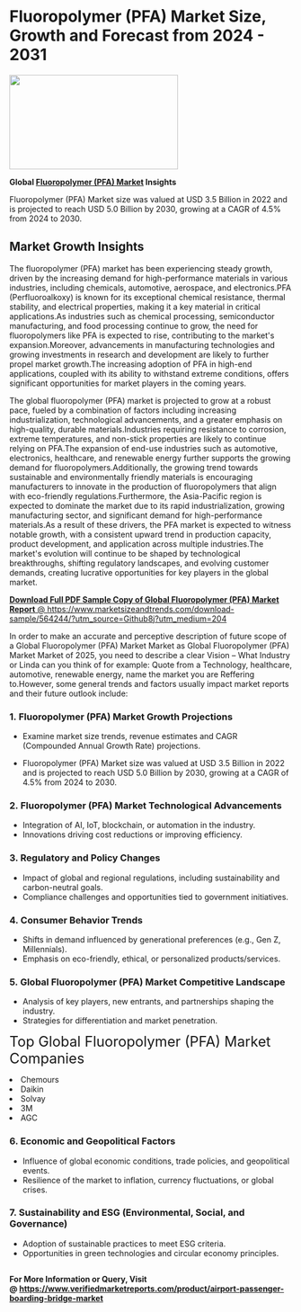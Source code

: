 <H1>Fluoropolymer (PFA) Market Size, Growth and Forecast from 2024 - 2031</H1><img class="aligncenter size-medium wp-image-584254" src="https://thirdeyenews.in/wp-content/uploads/2024/09/Global-Market-Research-300x168.jpeg" alt="" width="300" height="168" /><p><strong>Global&nbsp;<a href="https://www.marketsizeandtrends.com/download-sample/564244/?utm_source=Github8j?utm_medium=204">Fluoropolymer (PFA) Market</a> Insights</strong></p><p>Fluoropolymer (PFA) Market size was valued at USD 3.5 Billion in 2022 and is projected to reach USD 5.0 Billion by 2030, growing at a CAGR of 4.5% from 2024 to 2030.</p><p><h2>Market Growth Insights</h2> <p>The fluoropolymer (PFA) market has been experiencing steady growth, driven by the increasing demand for high-performance materials in various industries, including chemicals, automotive, aerospace, and electronics.PFA (Perfluoroalkoxy) is known for its exceptional chemical resistance, thermal stability, and electrical properties, making it a key material in critical applications.As industries such as chemical processing, semiconductor manufacturing, and food processing continue to grow, the need for fluoropolymers like PFA is expected to rise, contributing to the market's expansion.Moreover, advancements in manufacturing technologies and growing investments in research and development are likely to further propel market growth.The increasing adoption of PFA in high-end applications, coupled with its ability to withstand extreme conditions, offers significant opportunities for market players in the coming years.</p> <p><a href="download_link_here"></a></p> <p>The global fluoropolymer (PFA) market is projected to grow at a robust pace, fueled by a combination of factors including increasing industrialization, technological advancements, and a greater emphasis on high-quality, durable materials.Industries requiring resistance to corrosion, extreme temperatures, and non-stick properties are likely to continue relying on PFA.The expansion of end-use industries such as automotive, electronics, healthcare, and renewable energy further supports the growing demand for fluoropolymers.Additionally, the growing trend towards sustainable and environmentally friendly materials is encouraging manufacturers to innovate in the production of fluoropolymers that align with eco-friendly regulations.Furthermore, the Asia-Pacific region is expected to dominate the market due to its rapid industrialization, growing manufacturing sector, and significant demand for high-performance materials.As a result of these drivers, the PFA market is expected to witness notable growth, with a consistent upward trend in production capacity, product development, and application across multiple industries.The market's evolution will continue to be shaped by technological breakthroughs, shifting regulatory landscapes, and evolving customer demands, creating lucrative opportunities for key players in the global market.</p> <p><a href="get_more_link_here"></p><p><span class=""><strong>Download Full PDF Sample Copy of Global Fluoropolymer (PFA) Market Report</strong> @ <a href="https://www.marketsizeandtrends.com/download-sample/564244/?utm_source=Github8j?utm_medium=204" target="_blank">https://www.marketsizeandtrends.com/download-sample/564244/?utm_source=Github8j?utm_medium=204</a></span></p><p>In order to make an accurate and perceptive description of future scope of a Global&nbsp;Fluoropolymer (PFA) Market Market as Global&nbsp;Fluoropolymer (PFA) Market Market of 2025, you need to describe a clear Vision &ndash; What Industry or Linda can you think of for example: Quote from a Technology, healthcare, automotive, renewable energy, name the market you are Reffering to.However, some general trends and factors usually impact market reports and their future outlook include:</p><h3>1.&nbsp;<strong>Fluoropolymer (PFA) Market Growth Projections</strong></h3><ul><li>Examine market size trends, revenue estimates and CAGR (Compounded Annual Growth Rate) projections.</li><li><p>Fluoropolymer (PFA) Market size was valued at USD 3.5 Billion in 2022 and is projected to reach USD 5.0 Billion by 2030, growing at a CAGR of 4.5% from 2024 to 2030.</p></li></ul><h3>2.&nbsp;<strong>Fluoropolymer (PFA) Market Technological Advancements</strong></h3><ul><li>Integration of AI, IoT, blockchain, or automation in the industry.</li><li>Innovations driving cost reductions or improving efficiency.</li></ul><h3>3.&nbsp;<strong>Regulatory and Policy Changes</strong></h3><ul><li>Impact of global and regional regulations, including sustainability and carbon-neutral goals.</li><li>Compliance challenges and opportunities tied to government initiatives.</li></ul><h3>4.&nbsp;<strong>Consumer Behavior Trends</strong></h3><ul><li>Shifts in demand influenced by generational preferences (e.g., Gen Z, Millennials).</li><li>Emphasis on eco-friendly, ethical, or personalized products/services.</li></ul><h3>5.&nbsp;<strong>Global Fluoropolymer (PFA) Market Competitive Landscape</strong></h3><ul><li>Analysis of key players, new entrants, and partnerships shaping the industry.</li><li>Strategies for differentiation and market penetration.</li></ul><p data-pm-slice="1 1 []"><span style="color: inherit; font-family: inherit; font-size: 25px;">Top Global Fluoropolymer (PFA) Market Companies</span></p><div class="" data-test-id=""><p><li>Chemours</li><li> Daikin</li><li> Solvay</li><li> 3M</li><li> AGC</li></p></div><h3>6.&nbsp;<strong>Economic and Geopolitical Factors</strong></h3><ul><li>Influence of global economic conditions, trade policies, and geopolitical events.</li><li>Resilience of the market to inflation, currency fluctuations, or global crises.</li></ul><h3>7.&nbsp;<strong>Sustainability and ESG (Environmental, Social, and Governance)</strong></h3><ul><li>Adoption of sustainable practices to meet ESG criteria.</li><li>Opportunities in green technologies and circular economy principles.</li></ul><h2><strong style="font-size: 14px;">For More Information or Query, Visit @&nbsp;</strong><a style="background-color: #ffffff; font-size: 14px;" href="https://www.marketsizeandtrends.com/report/fluoropolymer-pfa-market/" target="_blank">https://www.verifiedmarketreports.com/product/airport-passenger-boarding-bridge-market</a></h2>